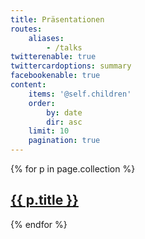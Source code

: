 ```yaml
---
title: Präsentationen
routes:
    aliases:
        - /talks
twitterenable: true
twittercardoptions: summary
facebookenable: true
content:
    items: '@self.children'
    order:
        by: date
        dir: asc
    limit: 10
    pagination: true
---
```


{% for p in page.collection %}
<a href="{{ p.url }}"><h2>{{ p.title }}</h2></a>
<!-- {{ p.summary }} -->
{% endfor %}